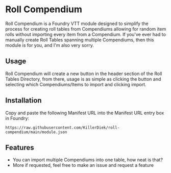 
# Roll Compendium

Roll Compendium is a Foundry VTT module designed to simplify the process for creating roll tables from Compendiums allowing for random item rolls without importing every item from a Compendium. If you've ever had to manually create Roll Tables spanning multiple Compendiums, then this module is for you, and I'm also very sorry.
## Usage

Roll Compendium will create a new button in the header section of the Roll Tables Directory, from there, usage is as simple as clicking the button and selecting which Compendiums/Items to import and clicking import.
## Installation

Copy and paste the following Manifest URL into the Manifest URL entry box in Foundry:

```https://raw.githubusercontent.com/KillerDiek/roll-compendium/main/module.json```
## Features

- You can import multiple Compendiums into one table, how neat is that?
- More if requested, feel free to make an issue and request a feature

